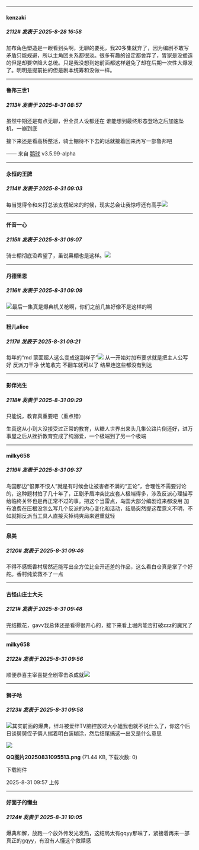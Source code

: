 ﻿
*****

####  kenzaki  
##### 2112#       发表于 2025-8-28 16:58

加布角色塑造是一眼看到头啊，无聊的要死，我20多集就弃了，因为编剧不敢写矛盾只能规避，所以主角团关系都很淡。很多有趣的设定都舍弃了，胃家是没塑造的但是却要空降大总统。只是我没想到她前面都这样避免了却在后期一次性大爆发了。明明是提前拍的但是剧本统筹和没做一样。


*****

####  鲁邦三世1  
##### 2113#       发表于 2025-8-31 08:57

虽然中期还是有点无聊，但全员人设都还在
谁能想到最终形态登场之后加速坠机，一崩到底

接下来还是看高桥整活，骑士棚待不下去的话就接着回来再写一部鲁邦吧

—— 来自 [鹅球](https://www.pgyer.com/xfPejhuq) v3.5.99-alpha

*****

####  永恒的王牌  
##### 2114#       发表于 2025-8-31 09:03

每当觉得令和来打总该支楞起来的时候，现实总会让我惊呼还有高手<img src="https://static.stage1st.com/image/smiley/face2017/018.png" referrerpolicy="no-referrer">


*****

####  仟音一心  
##### 2115#       发表于 2025-8-31 09:07

骑士棚彻底没希望了，虽说奥棚也是这样。<img src="https://static.stage1st.com/image/smiley/face2017/125.png" referrerpolicy="no-referrer">


*****

####  丹德里恩  
##### 2116#       发表于 2025-8-31 09:09

<img src="https://static.stage1st.com/image/smiley/face2017/037.png" referrerpolicy="no-referrer">最后一集真是爆典机关枪啊，你们之前几集好像不是这样的啊


*****

####  粉儿alice  
##### 2117#       发表于 2025-8-31 09:21

每年的“md 蒙面超人这么变成这副样子”<img src="https://static.stage1st.com/image/smiley/face2017/166.png" referrerpolicy="no-referrer">
从一开始对加布要求就是把主人公写好 反派刀干净 伏笔收完 不翻车就可以了 结果连这些都没有到达


*****

####  影伴光生  
##### 2118#       发表于 2025-8-31 09:29

只能说，教育真重要吧（重点错）

生真这从小到大没接受过正常的教育，从糖人世界出来头几集公路片倒还好，进万事屋之后从挫折教育变成了纯溺爱，一个极端到了另一个极端


*****

####  milky658  
##### 2119#       发表于 2025-8-31 09:37

岛国那边“恨罪不恨人”就是有时候会让被害者不满的“正论”，合理性不需要讨论的，这种题材拍了几十年了，正剧矛盾冲突比皮套人极端得多，涉及反派心理描写给临终关怀也是再正常不过的事。把这个当雷点，岛国大部分编剧谁来都没用
加布浪费在压根没怎么写几个反派的内心变化和活动，结局突然提这茬意义不明，不如就把反派当工具人直接灭掉纯爽局来避重就轻


*****

####  泉美  
##### 2120#       发表于 2025-8-31 09:46

不得不感慨香村居然还能写出全方位比全开还差的作品，这么看白仓真是掌了个好舵。香村纯菜救不了一点


*****

####  古怪山庄士大夫  
##### 2121#       发表于 2025-8-31 09:48

完结撒花，gavv我总体还是看得很开心的，接下来看上堀内能否打破zzz的魔咒了


*****

####  milky658  
##### 2122#       发表于 2025-8-31 09:56

顺便恭喜主宰喜提全剧零击杀成就<img src="https://static.stage1st.com/image/smiley/face2017/067.png" referrerpolicy="no-referrer">

*****

####  狮子咕  
##### 2123#       发表于 2025-8-31 09:58

<img src="https://static.stage1st.com/image/smiley/face2017/067.png" referrerpolicy="no-referrer">其实前面的爆典，绊斗被爱绊TV脑控放过大小姐我也就不说什么了，你这个后日谈舅舅侄子俩人揣着明白装糊涂，然后结尾搞这一出又是什么意思

<img src="https://img.stage1st.com/forum/202508/31/095755tk5m2i2hh255xhnt.png" referrerpolicy="no-referrer">

<strong>QQ图片20250831095513.png</strong> (71.44 KB, 下载次数: 0)

下载附件

2025-8-31 09:57 上传


*****

####  好面子的懒虫  
##### 2124#       发表于 2025-8-31 10:05

爆典和解，放跑一个放外传发光发热，这结局太有gqyy那味了，紧接着再来一部真正的gqyy，有没有人懂这个救赎感

